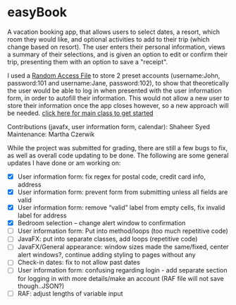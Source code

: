 # easyBook

A vacation booking app, that allows users to select dates, a resort, which room they would like, and optional activities to add to their trip (which change based on resort). The user enters their personal information, views a summary of their selections, and is given an option to edit or confirm their trip, presenting them with an option to save a "receipt".

I used a [Random Access File](Czerwik_Syed_project/build/classes/ResortBooking/UserLoginInfo.class) to store 2 preset accounts (username:John, password:101 and username:Jane, password:102), to show that theoretically the user would be able to log in when presented with the user information form, in order to autofill their information. This would not allow a new user to store their information once the app closes however, so a new approach will be needed. 
[click here for main class to get started](Czerwik_Syed_project/build/classes/EasyBook/EasyBook.class)



Contributions (javafx, user information form, calendar): Shaheer Syed
Maintenance: Martha Czerwik

While the project was submitted for grading, there are still a few bugs to fix, as well as overall code updating to be done. The following are some general updates I have done or am working on:

- [x] User information form: fix regex for postal code, credit card info, address
- [x] User information form: prevent form from submitting unless all fields are valid 
- [x] User information form: remove “valid” label from empty cells, fix invalid label for address
- [x] Bedroom selection – change alert window to confirmation
- [ ] User information form: Put into method/loops (too much repetitive code)
- [ ] JavaFX: put into separate classes, add loops (repetitive code)
- [ ] JavaFX/General appearance: window sizes made the same/fixed, center alert windows?, continue adding styling to pages without any
- [ ] Check-in dates: fix to not allow past dates 
- [ ] User information form: confusing regarding login - add separate section for logging in with more details/make an account (RAF file will not save though..JSON?)
- [ ] RAF: adjust lengths of variable input
